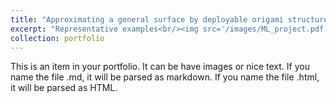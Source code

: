 ```yaml
---
title: "Approximating a general surface by deployable origami structures using neural networks"
excerpt: "Representative examples<br/><img src='/images/ML_project.pdf' width='500' height='300'>"
collection: portfolio
---
```


This is an item in your portfolio. It can be have images or nice text. If you name the file .md, it will be parsed as markdown. If you name the file .html, it will be parsed as HTML. 
